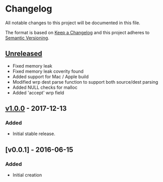 # Changelog
All notable changes to this project will be documented in this file.

The format is based on [Keep a Changelog](http://keepachangelog.com/en/1.0.0/)
and this project adheres to [Semantic Versioning](http://semver.org/spec/v2.0.0.html).

## [Unreleased]
- Fixed memory leak
- Fixed memory leak coverity found
- Added support for Mac / Apple build
- Modified wrp dest parse function to support both source/dest parsing
- Added NULL checks for malloc
- Added 'accept' wrp field 

## [v1.0.0] - 2017-12-13
### Added
- Initial stable release.

## [v0.0.1] - 2016-06-15
### Added
- Initial creation

[Unreleased]: https://github.com/Comcast/wrp-c/compare/v1.0.0...HEAD
[v1.0.0]: https://github.com/Comcast/wrp-c/compare/40cd45f5ce6723fa8d4aaf6e66fc3e3302758ec4...v1.0.0
